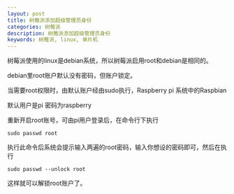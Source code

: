 ```yaml
---
layout: post
title: 树莓派添加超级管理员身份
categories: 树莓派
description: 树莓派添加超级管理员身份
keywords: 树莓派, linux, 单片机
---
```


树莓派使用的linux是debian系统，所以树莓派启用root和debian是相同的。

debian里root账户默认没有密码，但账户锁定。

当需要root权限时，由默认账户经由sudo执行，Raspberry pi 系统中的Raspbian

默认用户是pi 密码为raspberry

重新开启root账号，可由pi用户登录后，在命令行下执行

```
sudo passwd root
```

执行此命令后系统会提示输入两遍的root密码，输入你想设的密码即可，然后在执行

```
sudo passwd --unlock root
```

这样就可以解锁root账户了。

